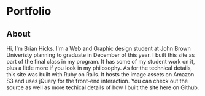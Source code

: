 Portfolio
=========

About
-----

Hi, I'm Brian Hicks. I'm a Web and Graphic design student at 
John Brown Univeristy planning to graduate in December of this year.
I built this site as part of the final class in my program. It has 
some of my student work on it, plus a little more if you look in 
my philosophy. As for the technical details, this site was built 
with Ruby on Rails. It hosts the image assets on Amazon S3 and uses 
jQuery for the front-end interaction. You can check out the source 
as well as more techical details of how I built the site here on Github.
